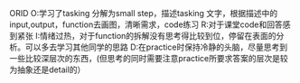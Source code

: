 ORID
O:学习了tasking 分解为small step，描述tasking 文字，根据描述中的input,output，function去画图，清晰需求，code练习
R:对于课堂code和回答感到紧张
I:情绪过热，对于function的拆解没有思考得比较到位，停留在表面的分析。可以多去学习其他同学的思路
D:在practice时保持冷静的头脑，尽量思考到一些比较深层次的东西，(但思考的同时需要注意practice所要求答案的层次是较为抽象还是detail的）
